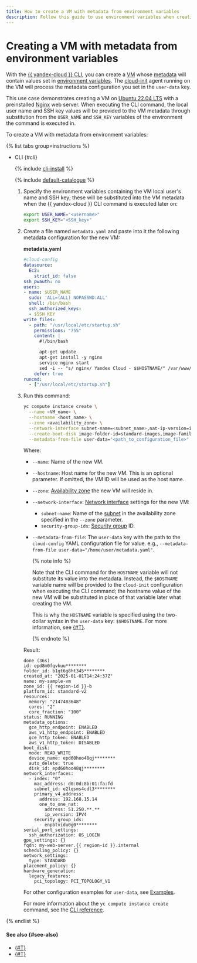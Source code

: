 ```yaml
---
title: How to create a VM with metadata from environment variables
description: Follow this guide to use environment variables when creating a VM with a custom `cloud-init` script to install additional software and customize your VM while creating it.
---
```


# Creating a VM with metadata from environment variables

With the [{{ yandex-cloud }} CLI](../../../cli/index.yaml), you can create a [VM](../../concepts/vm.md) whose [metadata](../../concepts/vm-metadata.md) will contain values set in [environment variables](https://en.wikipedia.org/wiki/Environment_variable). The [cloud-init](https://cloudinit.readthedocs.io/en/latest/) agent running on the VM will process the metadata configuration you set in the `user-data` key.

This use case demonstrates creating a VM on [Ubuntu 22.04 LTS](/marketplace/products/yc/ubuntu-22-04-lts) with a preinstalled [Nginx](https://nginx.org/) web server. When executing the CLI command, the local user name and SSH key values will be provided to the VM metadata through substitution from the `USER_NAME` and `SSH_KEY` variables of the environment the command is executed in.

To create a VM with metadata from environment variables:

{% list tabs group=instructions %}

- CLI {#cli}

  {% include [cli-install](../../../_includes/cli-install.md) %}

  {% include [default-catalogue](../../../_includes/default-catalogue.md) %}

  1. Specify the environment variables containing the VM local user's name and SSH key; these will be substituted into the VM metadata when the {{ yandex-cloud }} CLI command is executed later on:

      ```bash
      export USER_NAME="<username>"
      export SSH_KEY="<SSH_key>"
      ```

  1. Create a file named `metadata.yaml` and paste into it the following metadata configuration for the new VM:

      **metadata.yaml**

      ```yaml
      #cloud-config
      datasource:
        Ec2:
          strict_id: false
      ssh_pwauth: no
      users:
      - name: $USER_NAME
        sudo: 'ALL=(ALL) NOPASSWD:ALL'
        shell: /bin/bash
        ssh_authorized_keys:
        - $SSH_KEY
      write_files:
        - path: "/usr/local/etc/startup.sh"
          permissions: "755"
          content: |
            #!/bin/bash
      
            apt-get update
            apt-get install -y nginx
            service nginx start
            sed -i -- "s/ nginx/ Yandex Cloud - $$HOSTNAME/" /var/www/html/index.nginx-debian.html
          defer: true
      runcmd:
        - ["/usr/local/etc/startup.sh"]
      ```

  1. Run this command:

      ```bash
      yc compute instance create \
        --name <VM_name> \
        --hostname <host_name> \
        --zone <availability_zone> \
        --network-interface subnet-name=<subnet_name>,nat-ip-version=ipv4,security-group-ids=<security_group_ID> \
        --create-boot-disk image-folder-id=standard-images,image-family=ubuntu-2204-lts \
        --metadata-from-file user-data="<path_to_configuration_file>"
      ```

      Where:
      * `--name`: Name of the new VM.
      * `--hostname`: Host name for the new VM. This is an optional parameter. If omitted, the VM ID will be used as the host name.
      * `--zone`: [Availability zone](../../../overview/concepts/geo-scope.md) the new VM will reside in.
      * `--network-interface`: [Network interface](../../concepts/network.md) settings for the new VM:

          * `subnet-name`: Name of the [subnet](../../../vpc/concepts/network.md#subnet) in the availability zone specified in the `--zone` parameter.
          * `security-group-ids`: [Security group](../../../vpc/concepts/security-groups.md) ID.
      * `--metadata-from-file`: The `user-data` key with the path to the `cloud-config` YAML configuration file for value. e.g., `--metadata-from-file user-data="/home/user/metadata.yaml"`.

          {% note info %}

          Note that the CLI command for the `HOSTNAME` variable will not substitute its value into the metadata. Instead, the `$HOSTNAME` variable name will be provided to the `cloud-init` configuration when executing the CLI command; the hostname value of the new VM will be substituted in place of that variable later what creating the VM.

          This is why the `HOSTNAME` variable is specified using the two-dollar syntax in the `user-data` key: `$$HOSTNAME`. For more information, see [{#T}](../../concepts/vm-metadata.md#environment-variables).

          {% endnote %}

      Result:

      ```text
      done (36s)
      id: epd8m0fqvkuu********
      folder_id: b1gt6g8ht345********
      created_at: "2025-01-01T14:24:37Z"
      name: my-sample-vm
      zone_id: {{ region-id }}-b
      platform_id: standard-v2
      resources:
        memory: "2147483648"
        cores: "2"
        core_fraction: "100"
      status: RUNNING
      metadata_options:
        gce_http_endpoint: ENABLED
        aws_v1_http_endpoint: ENABLED
        gce_http_token: ENABLED
        aws_v1_http_token: DISABLED
      boot_disk:
        mode: READ_WRITE
        device_name: epd60hoo48qj********
        auto_delete: true
        disk_id: epd60hoo48qj********
      network_interfaces:
        - index: "0"
          mac_address: d0:0d:8b:01:fa:fd
          subnet_id: e2lqsms4cdl3********
          primary_v4_address:
            address: 192.168.15.14
            one_to_one_nat:
              address: 51.250.**.**
              ip_version: IPV4
          security_group_ids:
            - enpbtvidu0g0********
      serial_port_settings:
        ssh_authorization: OS_LOGIN
      gpu_settings: {}
      fqdn: my-web-server.{{ region-id }}.internal
      scheduling_policy: {}
      network_settings:
        type: STANDARD
      placement_policy: {}
      hardware_generation:
        legacy_features:
          pci_topology: PCI_TOPOLOGY_V1
      ```

      For other configuration examples for `user-data`, see [Examples](./create-with-cloud-init-scripts.md#examples).

      For more information about the `yc compute instance create` command, see the [CLI reference](../../../cli/cli-ref/compute/cli-ref/instance/create.md).

{% endlist %}

#### See also {#see-also}

* [{#T}](../../concepts/vm-metadata.md)
* [{#T}](./create-with-cloud-init-scripts.md)